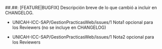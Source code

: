 

##.##: [FEATURE|BUGFIX] Descripción breve de lo que cambió a incluir en CHANGELOG.

* UNICAH-ICC-SAP/GestionPracticasWeb/issues/1 Nota1 opcional para los Reviewers (no se incluye en CHANGELOG)

* UNICAH-ICC-SAP/GestionPracticasWeb/issues/1 Nota2 opcional para los Reviewers
